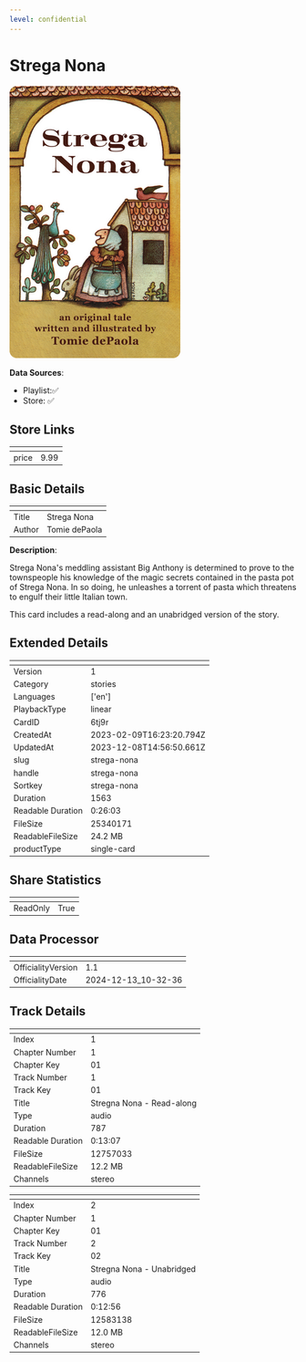 ```yaml
---
level: confidential
---
```

# Strega Nona

![card_[6tj9r].png](../../img/cards/card_[6tj9r].png)

**Data Sources**: 

- Playlist:✅
- Store: ✅


## Store Links

| <!-- --> | <!-- --> |
| - | - |
| price | 9.99 |


## Basic Details

| <!-- --> | <!-- --> |
| - | - |
| Title | Strega Nona |
| Author | Tomie dePaola |

**Description**:

Strega Nona's meddling assistant Big Anthony is determined to prove to the townspeople his knowledge of the magic secrets contained in the pasta pot of Strega Nona. In so doing, he unleashes a torrent of pasta which threatens to engulf their little Italian town. 

This card includes a read-along and an unabridged version of the story.


## Extended Details

| <!-- --> | <!-- --> |
| - | - |
| Version | 1 |
| Category | stories |
| Languages | ['en'] |
| PlaybackType | linear |
| CardID | 6tj9r |
| CreatedAt | 2023-02-09T16:23:20.794Z |
| UpdatedAt | 2023-12-08T14:56:50.661Z |
| slug | strega-nona |
| handle | strega-nona |
| Sortkey | strega-nona |
| Duration | 1563 |
| Readable Duration | 0:26:03 |
| FileSize | 25340171 |
| ReadableFileSize | 24.2 MB |
| productType | single-card |


## Share Statistics

| <!-- --> | <!-- --> |
| - | - |
| ReadOnly | True |


## Data Processor

| <!-- --> | <!-- --> |
| - | - |
| OfficialityVersion | 1.1
| OfficialityDate | 2024-12-13_10-32-36


## Track Details

| <!-- --> | <!-- --> |
| - | - |
| Index | 1 |
| Chapter Number | 1 |
| Chapter Key | 01 |
| Track Number | 1 |
| Track Key | 01 |
| Title | Stregna Nona - Read-along |
| Type | audio |
| Duration | 787 |
| Readable Duration | 0:13:07 |
| FileSize | 12757033 |
| ReadableFileSize | 12.2 MB |
| Channels | stereo |

| <!-- --> | <!-- --> |
| - | - |
| Index | 2 |
| Chapter Number | 1 |
| Chapter Key | 01 |
| Track Number | 2 |
| Track Key | 02 |
| Title | Stregna Nona - Unabridged |
| Type | audio |
| Duration | 776 |
| Readable Duration | 0:12:56 |
| FileSize | 12583138 |
| ReadableFileSize | 12.0 MB |
| Channels | stereo |

